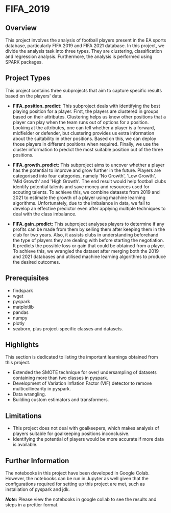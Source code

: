 # FIFA_2019

## Overview
This project involves the analysis of football players present in the EA sports database, particularly FIFA 2019 and FIFA 2021 database. In this project, we divide the analysis task into three types. They are clustering, classification and regression analysis. Furthermore, the analysis is performed using SPARK packages. 

## Project Types
This project contains three subprojects that aim to capture specific results based on the players' data. 

* <b>FIFA_position_predict:</b> This subproject deals with identifying the best playing position for a player. First, the players are clustered in groups based on their attributes. Clustering helps us know other positions that a player can play when the team runs out of options for a position. Looking at the attributes, one can tell whether a player is a forward, midfielder or defender, but clustering provides us extra information about the suitability in other positions. Based on this, we can deploy those players in different positions when required. Finally, we use the cluster information to predict the most suitable position out of the three positions.

* <b>FIFA_growth_predict:</b> This subproject aims to uncover whether a player has the potential to improve and grow further in the future. Players are categorised into four categories, namely 'No Growth', 'Low Growth', 'Mid Growth' and 'High Growth'. The end result would help football clubs identify potential talents and save money and resources used for scouting talents. To achieve this, we combine datasets from 2019 and 2021 to estimate the growth of a player using machine learning algorithms. Unfortunately, due to the imbalance in data, we fail to develop an effective predictor even after applying multiple techniques to deal with the class imbalance. 

* <b>FIFA_gain_predict:</b> This subproject analyses players to determine if any profits can be made from them by selling them after keeping them in the club for two years. Also, it assists clubs in understanding beforehand the type of players they are dealing with before starting the negotiation. It predicts the possible loss or gain that could be obtained from a player. To achieve this, we wrangled the dataset after merging both the 2019 and 2021 databases and utilised machine learning algorithms to produce the desired outcomes.

## Prerequisites
* findspark
* wget
* pyspark
* matplotlib
* pandas
* numpy
* plotly
* seaborn, plus project-specific classes and datasets.

## Highlights
This section is dedicated to listing the important learnings obtained from this project.
* Extended the SMOTE technique for over/ undersampling of datasets containing more than two classes in pyspark.
* Development of Variation Inflation Factor (VIF) detector to remove multicollinearity in pyspark.
* Data wrangling.
* Building custom estimators and transformers.

## Limitations
* This project does not deal with goalkeepers, which makes analysis of players suitable for goalkeeping positions inconclusive.
* Identifying the potential of players would be more accurate if more data is available.

## Further Information
The notebooks in this project have been developed in Google Colab. However, the notebooks can be run in Jupyter as well given that the configurations required for setting up this project are met, such as installation of pyspark and jdk.

<b><i>Note:</b></i> Please view the notebooks in google collab to see the results and steps in a prettier format.
